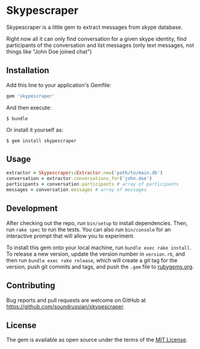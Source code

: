 # Skypescraper

Skypescraper is a little gem to extract messages from skype database.

Right now all it can only find conversation for a given skype identity, find participants of the conversation and list messages (only text messages, not things like "John Doe joined chat")

## Installation

Add this line to your application's Gemfile:

```ruby
gem 'skypescraper'
```

And then execute:

    $ bundle

Or install it yourself as:

    $ gem install skypescraper

## Usage

```ruby
extractor = Skypescraper::Extractor.new('path/to/main.db')
conversation = extractor.conversations_for('john.doe')
participants = conversation.participants # array of participants
messages = conversation.messages # array of messages
````

## Development

After checking out the repo, run `bin/setup` to install dependencies. Then, run `rake spec` to run the tests. You can also run `bin/console` for an interactive prompt that will allow you to experiment.

To install this gem onto your local machine, run `bundle exec rake install`. To release a new version, update the version number in `version.rb`, and then run `bundle exec rake release`, which will create a git tag for the version, push git commits and tags, and push the `.gem` file to [rubygems.org](https://rubygems.org).

## Contributing

Bug reports and pull requests are welcome on GitHub at https://github.com/soundrussian/skypescraper.


## License

The gem is available as open source under the terms of the [MIT License](http://opensource.org/licenses/MIT).

